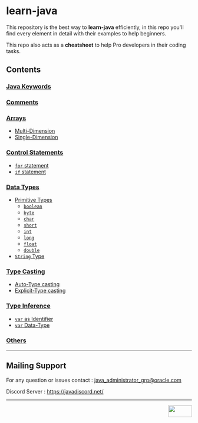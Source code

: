 # learn-java

This repository is the best way to **learn-java** efficiently, in this repo you'll find every element in detail with their examples to help beginners.

This repo also acts as a **cheatsheet** to help Pro developers in their coding tasks.


## Contents


### [Java Keywords](src/keywords.md)

### [Comments](src/comment/comment.java)

### [Arrays](src/arrays)
- [Multi-Dimension](src/arrays/multi-dim.java)
- [Single-Dimension](src/arrays/one-dim.java)

### [Control Statements](src/controlStatements)
- [`for` statement](src/controlStatements/forStatement/for_loop.java)
- [`if` statement](src/controlStatements/ifStatement/if_statement.java)

### [Data Types](src/dataTypes)
- [Primitive Types](src/dataTypes/primitiveType)
    - [`boolean`](src/dataTypes/primitiveType/boolean_type.java)
    - [`byte`](src/dataTypes/primitiveType/byte_type.java)
    - [`char`](src/dataTypes/primitiveType/char_type.java)
    - [`short`](src/dataTypes/primitiveType/short_type.java)
    - [`int`](src/dataTypes/primitiveType/int_type.java)
    - [`long`](src/dataTypes/primitiveType/long_type.java)
    - [`float`](src/dataTypes/primitiveType/float_type.java)
    - [`double`](src/dataTypes/primitiveType/double_type.java)
- [`String` Type](src/dataTypes/stringType/stringDataType.java)

### [Type Casting](src/typeCasting)
- [Auto-Type casting](src/typeCasting/automatic.java)
- [Explicit-Type casting](src/typeCasting/explicit.java)

### [Type Inference](src/varTypeInference)
- [`var` as Identifier](src/varTypeInference/varIdentifier.java)
- [`var` Data-Type](src/varTypeInference/varType.java)

### [Others](src/others.md)

------------

## Mailing Support

For any question or issues contact : java_administrator_grp@oracle.com

Discord Server : https://javadiscord.net/

------------
<a href="https://mit-license.org/" title="License"><img src="https://upload.wikimedia.org/wikipedia/commons/0/0c/MIT_logo.svg" align="right" height="32" width="64"/></a>